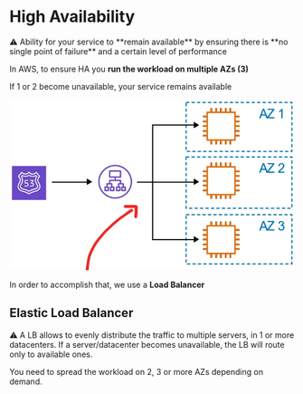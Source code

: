 # High Availability

<aside>
⚠️ Ability for your service to **remain available** by ensuring there is **no single point of failure** and a certain level of performance

</aside>

In AWS, to ensure HA you **run the workload on multiple AZs (3)**

If 1 or 2 become unavailable, your service remains available

![Untitled](High%20Availability%206e3eec57e8024cec918d252cb3edf5f7/Untitled.png)

In order to accomplish that, we use a **Load Balancer**

## Elastic Load Balancer

<aside>
⚠️ A LB allows to evenly distribute the traffic to multiple servers, in 1 or more datacenters. If a server/datacenter becomes unavailable, the LB will route only to available ones.

</aside>

You need to spread the workload on 2, 3 or more AZs depending on demand.